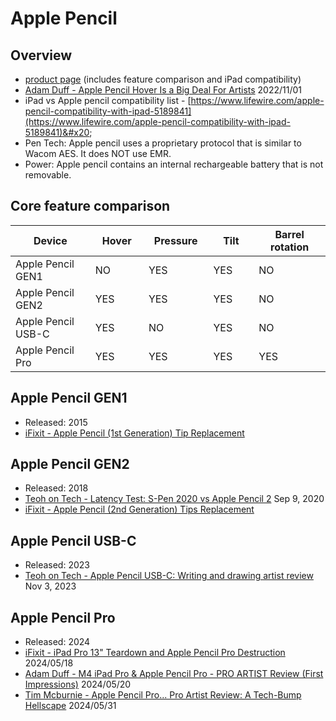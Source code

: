 # Apple Pencil

## Overview

* [product page](https://www.apple.com/apple-pencil/) (includes feature comparison and iPad compatibility)
* [Adam Duff - Apple Pencil Hover Is a Big Deal For Artists](https://www.youtube.com/watch?v=ZpcKfipVy24) 2022/11/01
* iPad vs Apple pencil compatibility list - [https://www.lifewire.com/apple-pencil-compatibility-with-ipad-5189841](https://www.lifewire.com/apple-pencil-compatibility-with-ipad-5189841)&#x20;
* Pen Tech: Apple pencil uses a proprietary protocol that is similar to Wacom AES. It does NOT use EMR.
* Power: Apple pencil contains an internal rechargeable battery that is not removable.

## Core feature comparison

<table><thead><tr><th width="194">Device</th><th width="101">Hover</th><th width="113">Pressure</th><th width="94">Tilt</th><th width="152">Barrel rotation</th></tr></thead><tbody><tr><td>Apple Pencil GEN1</td><td>NO</td><td>YES</td><td>YES</td><td>NO</td></tr><tr><td>Apple Pencil GEN2</td><td>YES</td><td>YES</td><td>YES</td><td>NO</td></tr><tr><td>Apple Pencil USB-C</td><td>YES</td><td>NO</td><td>YES</td><td>NO</td></tr><tr><td>Apple Pencil Pro</td><td>YES</td><td>YES</td><td>YES</td><td>YES</td></tr></tbody></table>

## Apple Pencil GEN1

* Released: 2015
* [iFixit - Apple Pencil (1st Generation) Tip Replacement ](https://www.ifixit.com/Guide/Apple+Pencil+\(1st+Generation\)+Tip+Replacement/154444)

## Apple Pencil GEN2

* Released: 2018
* [Teoh on Tech - Latency Test: S-Pen 2020 vs Apple Pencil 2](https://www.youtube.com/watch?v=68n7PChzsCk) Sep 9, 2020
* [iFixit - Apple Pencil (2nd Generation) Tips Replacement](https://www.ifixit.com/Guide/Apple+Pencil+\(2nd+Generation\)+Tips+Replacement/154401) &#x20;

## Apple Pencil USB-C

* Released: 2023
* [Teoh on Tech - Apple Pencil USB-C: Writing and drawing artist review](https://www.youtube.com/watch?v=4\_g6a8YBEWQ) Nov 3, 2023

## Apple Pencil Pro

* Released: 2024
* [iFixit - iPad Pro 13" Teardown and Apple Pencil Pro Destruction](https://www.youtube.com/watch?v=V8oN2CjJeoE) 2024/05/18&#x20;
* [Adam Duff - M4 iPad Pro & Apple Pencil Pro - PRO ARTIST Review (First Impressions)](https://www.youtube.com/watch?v=lIb6s8zEBLE) 2024/05/20
* [Tim Mcburnie - Apple Pencil Pro... Pro Artist Review: A Tech-Bump Hellscape](https://www.youtube.com/watch?v=gJiLPx52LFQ) 2024/05/31



